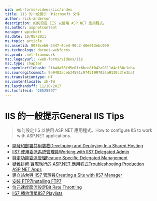 ```yaml
---
uid: web-forms/videos/iis/index
title: IIS 的一般提示 |Microsoft 文件
author: rick-anderson
description: 如何設定 IIS 以使用 ASP.NET 應用程式。
ms.author: aspnetcontent
manager: wpickett
ms.date: 10/05/2011
ms.topic: article
ms.assetid: 0078ceb6-3447-4ce4-90c2-d0e013ebc000
ms.technology: dotnet-webforms
ms.prod: .net-framework
msc.legacyurl: /web-forms/videos/iis
msc.type: chapter
ms.openlocfilehash: 2fb4da58fd5e0fc6bce8f042a9811d4ef30c1eb4
ms.sourcegitcommit: 9a9483aceb34591c97451997036a9120c3fe2baf
ms.translationtype: HT
ms.contentlocale: zh-TW
ms.lasthandoff: 11/10/2017
ms.locfileid: "26525597"
---
```

<a name="general-iis-tips"></a><span data-ttu-id="e65cf-103">IIS 的一般提示</span><span class="sxs-lookup"><span data-stu-id="e65cf-103">General IIS Tips</span></span>
====================
> <span data-ttu-id="e65cf-104">如何設定 IIS 以使用 ASP.NET 應用程式。</span><span class="sxs-lookup"><span data-stu-id="e65cf-104">How to configure IIS to work with ASP.NET applications.</span></span>


- [<span data-ttu-id="e65cf-105">開發和部署共用裝載</span><span class="sxs-lookup"><span data-stu-id="e65cf-105">Developing and Deploying In a Shared Hosting</span></span>](developing-and-deploying-in-a-shared-hosting.md)
- [<span data-ttu-id="e65cf-106">IIS7 使用委派系統管理員</span><span class="sxs-lookup"><span data-stu-id="e65cf-106">Working with IIS7 Delegated Admin</span></span>](working-with-iis7-deligated-admin.md)
- [<span data-ttu-id="e65cf-107">特定功能委派管理</span><span class="sxs-lookup"><span data-stu-id="e65cf-107">Feature Specific Delegated Management</span></span>](feature-specific-delegated-management.md)
- [<span data-ttu-id="e65cf-108">疑難排解 實際執行的 ASP.NET 應用程式</span><span class="sxs-lookup"><span data-stu-id="e65cf-108">Troubleshooting Production ASP.NET Apps</span></span>](troubleshooting-production-aspnet-apps.md)
- [<span data-ttu-id="e65cf-109">建立站台與 IIS7 管理員</span><span class="sxs-lookup"><span data-stu-id="e65cf-109">Creating a Site with IIS7 Manager</span></span>](creating-a-site-with-iis7-manager.md)
- [<span data-ttu-id="e65cf-110">安裝 FTP7</span><span class="sxs-lookup"><span data-stu-id="e65cf-110">Installing FTP7</span></span>](installing-ftp7.md)
- [<span data-ttu-id="e65cf-111">位元速度節流設定</span><span class="sxs-lookup"><span data-stu-id="e65cf-111">Bit Rate Throttling</span></span>](bit-rate-throttling.md)
- [<span data-ttu-id="e65cf-112">IIS7 播放清單</span><span class="sxs-lookup"><span data-stu-id="e65cf-112">IIS7 Playlists</span></span>](iis7-playlists.md)
